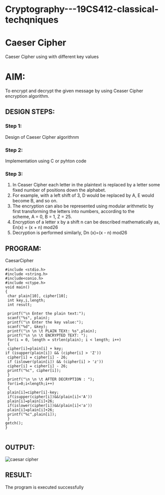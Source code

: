 # Cryptography---19CS412-classical-techqniques
# Caeser Cipher
Caeser Cipher using with different key values

# AIM:

To encrypt and decrypt the given message by using Ceaser Cipher encryption algorithm.


## DESIGN STEPS:

### Step 1:

Design of Caeser Cipher algorithnm 

### Step 2:

Implementation using C or pyhton code

### Step 3:

1.	In Ceaser Cipher each letter in the plaintext is replaced by a letter some fixed number of positions down the alphabet.
2.	For example, with a left shift of 3, D would be replaced by A, E would become B, and so on.
3.	The encryption can also be represented using modular arithmetic by first transforming the letters into numbers, according to the   
    scheme, A = 0, B = 1, Z = 25.
4.	Encryption of a letter x by a shift n can be described mathematically as,
                       En(x) = (x + n) mod26
5.	Decryption is performed similarly,
                       Dn (x)=(x - n) mod26


## PROGRAM:
CaesarCipher
```
#include <stdio.h>
#include <string.h>
#include<conio.h>
#include <ctype.h>
void main()
{
 char plain[10], cipher[10];
 int key,i,length;
 int result;
 
 printf("\n Enter the plain text:");
 scanf("%s", plain);
 printf("\n Enter the key value:");
 scanf("%d", &key);
 printf("\n \n \t PLAIN TEXt: %s",plain);
 printf("\n \n \t ENCRYPTED TEXT: ");
 for(i = 0, length = strlen(plain); i < length; i++)
 {
 cipher[i]=plain[i] + key;
if (isupper(plain[i]) && (cipher[i] > 'Z'))
 cipher[i] = cipher[i] - 26;
 if (islower(plain[i]) && (cipher[i] > 'z'))
 cipher[i] = cipher[i] - 26;
 printf("%c", cipher[i]);
 }
 printf("\n \n \t AFTER DECRYPTION : ");
 for(i=0;i<length;i++)
 {
 plain[i]=cipher[i]-key;
 if(isupper(cipher[i])&&(plain[i]<'A'))
 plain[i]=plain[i]+26;
 if(islower(cipher[i])&&(plain[i]<'a'))
 plain[i]=plain[i]+26;
 printf("%c",plain[i]);
 }
getch();
}


```


## OUTPUT:

![caesar cipher](https://github.com/user-attachments/assets/d2e23cb2-523c-4f8b-90e2-51d47df04ab2)

## RESULT:
The program is executed successfully



